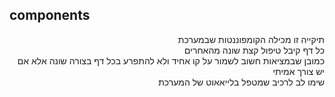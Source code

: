 ## components
<p align="right">
תיקייה זו מכילה הקומפוננטות שבמערכת <br>
כל דף קיבל טיפול קצת שונה מהאחרים <br>
כמובן שבמציאות חשוב לשמור על קו אחיד ולא להתפרע בכל דף בצורה שונה אלא אם יש צורך אמיתי<br>
שימו לב לרכיב שמטפל בלייאאוט של המערכת<br>
</p>